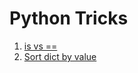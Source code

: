 # Python Tricks

1. [is vs ==](./0001__is_vs==/README.md)
2. [Sort dict by value](./0002_sort_dict_by_value/README.md)